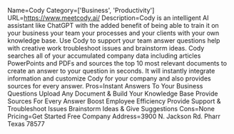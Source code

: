 Name=Cody
Category=['Business', 'Productivity']
URL=https://www.meetcody.ai/
Description=Cody is an intelligent AI assistant like ChatGPT with the added benefit of being able to train it on your business your team your processes and your clients with your own knowledge base. Use Cody to support your team answer questions help with creative work troubleshoot issues and brainstorm ideas. Cody searches all of your accumulated company data including articles PowerPoints and PDFs and sources the top 10 most relevant documents to create an answer to your question in seconds. It will instantly integrate information and customize Cody for your company and also provides sources for every answer.
Pros=Instant Answers To Your Business Questions Upload Any Document & Build Your Knowledge Base Provide Sources For Every Answer Boost Employee Efficiency Provide Support & Troubleshoot Issues Brainstorm Ideas & Give Suggestions
Cons=None
Pricing=Get Started Free
Company Address=3900 N. Jackson Rd. Pharr Texas 78577
